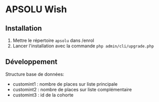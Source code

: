 APSOLU Wish
===============

Installation
------------

1. Mettre le répertoire `apsolu` dans /enrol
2. Lancer l'installation avec la commande `php admin/cli/upgrade.php`

Développement
-------------

Structure base de données:
- customint1 : nombre de places sur liste principale
- customint2 : nombre de places sur liste complémentaire
- customint3 : id de la cohorte
